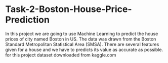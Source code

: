 # Task-2-Boston-House-Price-Prediction
In this project we are going to use Machine Learning to predict the house prices of city named Boston in US.
The data was drawn from the Boston Standard Metropolitan Statistical Area (SMSA).
There are several features given for a house and we have to predicts its value as accurate as possible.
for this project dataset downloaded from kaggle.com
